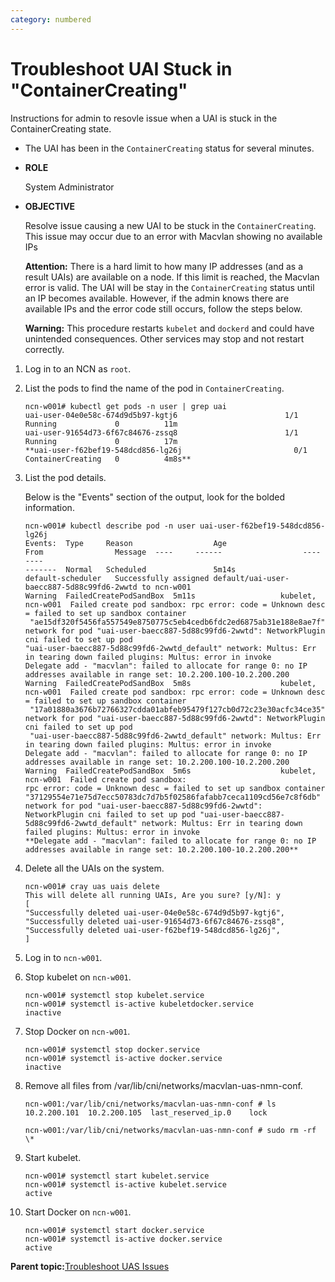 ```yaml
---
category: numbered
---
```


# Troubleshoot UAI Stuck in "ContainerCreating"

Instructions for admin to resovle issue when a UAI is stuck in the ContainerCreating state.

-   The UAI has been in the `ContainerCreating` status for several minutes.

-   **ROLE**

    System Administrator

-   **OBJECTIVE**

    Resolve issue causing a new UAI to be stuck in the `ContainerCreating`. This issue may occur due to an error with Macvlan showing no available IPs

    **Attention:** There is a hard limit to how many IP addresses \(and as a result UAIs\) are available on a node. If this limit is reached, the Macvlan error is valid. The UAI will be stay in the `ContainerCreating` status until an IP becomes available. However, if the admin knows there are available IPs and the error code still occurs, follow the steps below.

    **Warning:** This procedure restarts `kubelet` and `dockerd` and could have unintended consequences. Other services may stop and not restart correctly.


1.  Log in to an NCN as `root`.

2.  List the pods to find the name of the pod in `ContainerCreating`.

    ```screen
    ncn-w001# kubectl get pods -n user | grep uai
    uai-user-04e0e58c-674d9d5b97-kgtj6                        1/1     Running             0          11m
    uai-user-91654d73-6f67c84676-zssq8                        1/1     Running             0          17m
    **uai-user-f62bef19-548dcd856-lg26j                         0/1     ContainerCreating   0          4m8s**
    ```

3.  List the pod details.

    Below is the "Events" section of the output, look for the bolded information.

    ```screen
    ncn-w001# kubectl describe pod -n user uai-user-f62bef19-548dcd856-lg26j
    Events:  Type     Reason                  Age                     From                Message  ----     ------                  ----                    ----                
    -------  Normal   Scheduled               5m14s                   default-scheduler   Successfully assigned default/uai-user-baecc887-5d88c99fd6-2wwtd to ncn-w001  
    Warning  FailedCreatePodSandBox  5m11s                   kubelet, ncn-w001  Failed create pod sandbox: rpc error: code = Unknown desc = failed to set up sandbox container
     "ae15df320f5456fa557549e8750775c5eb4cedb6fdc2ed6875ab31e188e8ae7f" network for pod "uai-user-baecc887-5d88c99fd6-2wwtd": NetworkPlugin cni failed to set up pod 
    "uai-user-baecc887-5d88c99fd6-2wwtd_default" network: Multus: Err in tearing down failed plugins: Multus: error in invoke 
    Delegate add - "macvlan": failed to allocate for range 0: no IP addresses available in range set: 10.2.200.100-10.2.200.200  
    Warning  FailedCreatePodSandBox  5m8s                    kubelet, ncn-w001  Failed create pod sandbox: rpc error: code = Unknown desc = failed to set up sandbox container
     "17a01880a3676b72766327cdda01abfeb95479f127cb0d72c23e30acfc34ce35" network for pod "uai-user-baecc887-5d88c99fd6-2wwtd": NetworkPlugin cni failed to set up pod
     "uai-user-baecc887-5d88c99fd6-2wwtd_default" network: Multus: Err in tearing down failed plugins: Multus: error in invoke 
    Delegate add - "macvlan": failed to allocate for range 0: no IP addresses available in range set: 10.2.200.100-10.2.200.200  
    Warning  FailedCreatePodSandBox  5m6s                    kubelet, ncn-w001  Failed create pod sandbox: 
    rpc error: code = Unknown desc = failed to set up sandbox container "37129554e71e75d7ecc50783dc7d7b5f02586fafabb7ceca1109cd56e7c8f6db" network for pod "uai-user-baecc887-5d88c99fd6-2wwtd": 
    NetworkPlugin cni failed to set up pod "uai-user-baecc887-5d88c99fd6-2wwtd_default" network: Multus: Err in tearing down failed plugins: Multus: error in invoke 
    **Delegate add - "macvlan": failed to allocate for range 0: no IP addresses available in range set: 10.2.200.100-10.2.200.200**
    ```

4.  Delete all the UAIs on the system.

    ```screen
    ncn-w001# cray uas uais delete
    This will delete all running UAIs, Are you sure? [y/N]: y
    [
    "Successfully deleted uai-user-04e0e58c-674d9d5b97-kgtj6",
    "Successfully deleted uai-user-91654d73-6f67c84676-zssq8",
    "Successfully deleted uai-user-f62bef19-548dcd856-lg26j",
    ]
    ```

5.  Log in to `ncn-w001`.

6.  Stop kubelet on `ncn-w001`.

    ```screen
    ncn-w001# systemctl stop kubelet.service
    ncn-w001# systemctl is-active kubeletdocker.service
    inactive
    ```

7.  Stop Docker on `ncn-w001`.

    ```screen
    ncn-w001# systemctl stop docker.service
    ncn-w001# systemctl is-active docker.service
    inactive
    ```

8.  Remove all files from /var/lib/cni/networks/macvlan-uas-nmn-conf.

    ```screen
    ncn-w001:/var/lib/cni/networks/macvlan-uas-nmn-conf # ls
    10.2.200.101  10.2.200.105  last_reserved_ip.0    lock
     
    ncn-w001:/var/lib/cni/networks/macvlan-uas-nmn-conf # sudo rm -rf \*
    ```

9.  Start kubelet.

    ```screen
    ncn-w001# systemctl start kubelet.service
    ncn-w001# systemctl is-active kubelet.service
    active 
    ```

10. Start Docker on `ncn-w001`.

    ```screen
    ncn-w001# systemctl start docker.service
    ncn-w001# systemctl is-active docker.service
    active 
    ```


**Parent topic:**[Troubleshoot UAS Issues](Troubleshoot_UAS_Issues.md)

